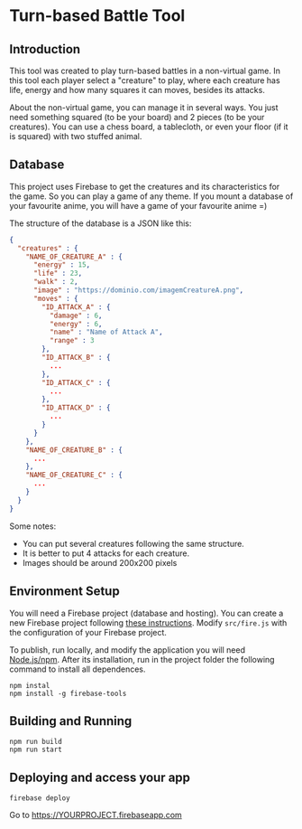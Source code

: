 # Turn-based Battle Tool

## Introduction
This tool was created to play turn-based battles in a non-virtual game. In this tool each player select a "creature" to play, where each creature has life, energy and how many squares it can moves, besides its attacks.

About the non-virtual game, you can manage it in several ways. You just need something squared (to be your board) and 2 pieces (to be your creatures). You can use a chess board, a tablecloth, or even your floor (if it is squared) with two stuffed animal.


## Database
This project uses Firebase to get the creatures and its characteristics for the game. So you can play a game of any theme. If you mount a database of your favourite anime, you will have a game of your favourite anime =)

The structure of the database is a JSON like this:
```json
{
  "creatures" : {
    "NAME_OF_CREATURE_A" : {
      "energy" : 15,
      "life" : 23,
      "walk" : 2,
      "image" : "https://dominio.com/imagemCreatureA.png",
      "moves" : {
        "ID_ATTACK_A" : {
          "damage" : 6,
          "energy" : 6,
          "name" : "Name of Attack A",
          "range" : 3
        },
        "ID_ATTACK_B" : {
          ...
        },
        "ID_ATTACK_C" : {
          ...
        },
        "ID_ATTACK_D" : {
          ...
        }
      }
    },
    "NAME_OF_CREATURE_B" : {
      ...
    },
    "NAME_OF_CREATURE_C" : {
      ...
    }
  }
}
```

Some notes:
- You can put several creatures following the same structure. 
- It is better to put 4 attacks for each creature. 
- Images should be around 200x200 pixels


## Environment Setup
You will need a Firebase project (database and hosting). You can create a new Firebase project following [these instructions](https://firebase.google.com/docs/web/setup). Modify `src/fire.js` with the configuration of your Firebase project.

To publish, run locally, and modify the application you will need [Node.js/npm](https://nodejs.org/en/download/). After its installation, run in the project folder the following command to install all dependences.
```
npm instal
npm install -g firebase-tools
```


## Building and Running
```
npm run build
npm run start
```


## Deploying and access your app
```
firebase deploy
```
Go to https://YOURPROJECT.firebaseapp.com